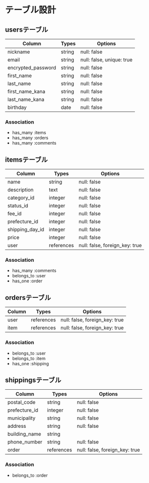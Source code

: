 # テーブル設計

## usersテーブル

| Column             | Types   | Options                    | 
| ------------------ | ------- | ---------------------------| 
| nickname           | string  |  null: false               | 
| email              | string  |  null: false, unique: true | 
| encrypted_password | string  |  null: false               | 
| first_name         | string  |  null: false               | 
| last_name          | string  |  null: false               | 
| first_name_kana    | string  |  null: false               | 
| last_name_kana     | string  |  null: false               | 
| birthday           | date    |  null: false               | 

### Association
- has_many :items
- has_many :orders
- has_many :comments

## itemsテーブル

| Column            | Types               | Options                        | 
| ----------------- | ------------------- | ------------------------------ | 
| name              | string              | null: false                    | 
| description       | text                | null: false                    | 
| category_id       | integer             | null: false                    | 
| status_id         | integer             | null: false                    | 
| fee_id            | integer             | null: false                    | 
| prefecture_id     | integer             | null: false                    | 
| shipping_day_id   | integer             | null: false                    | 
| price             | integer             | null: false                    | 
| user              | references          | null: false, foreign_key: true | 

### Association
- has_many :comments
- belongs_to :user
- has_one :order

## ordersテーブル

| Column          | Types      | Options                        | 
| --------------- | ---------- | ------------------------------ | 
| user            | references | null: false, foreign_key: true | 
| item            | references | null: false, foreign_key: true | 


### Association
- belongs_to :user
- belongs_to :item
- has_one :shipping

## shippingsテーブル
| Column          | Types      | Options                        | 
| --------------- | ---------- | ------------------------------ | 
| postal_code     | string     | null: false                    | 
| prefecture_id   | integer    | null: false                    | 
| municipality    | string     | null: false                    | 
| address         | string     | null: false                    | 
| building_name   | string     |                                | 
| phone_number    | string     | null: false                    | 
| order           | references | null: false, foreign_key: true |

### Association

- belongs_to :order

